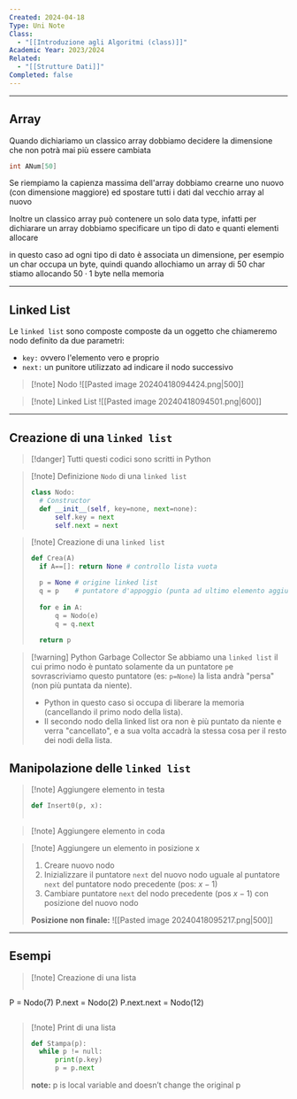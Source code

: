 ```yaml
---
Created: 2024-04-18
Type: Uni Note
Class:
  - "[[Introduzione agli Algoritmi (class)]]"
Academic Year: 2023/2024
Related:
  - "[[Strutture Dati]]"
Completed: false
---
```

---
## Array


Quando dichiariamo un classico array dobbiamo decidere la dimensione che non potrà mai più essere cambiata 

```c
int ANum[50]
```

Se riempiamo la capienza massima dell'array dobbiamo crearne uno nuovo (con dimensione maggiore) ed spostare tutti i dati dal vecchio array al nuovo

Inoltre un classico array può contenere un solo data type, infatti per dichiarare un array dobbiamo specificare un tipo di dato e quanti elementi allocare 

in questo caso ad ogni tipo di dato è associata un dimensione, per esempio un char occupa un byte, quindi quando allochiamo un array di 50 char stiamo allocando $50\cdot 1 \text{ byte}$ nella memoria

---
## Linked List

Le `linked list` sono composte composte da un oggetto che chiameremo nodo definito da due parametri:
- `key:` ovvero l'elemento vero e proprio
- `next:` un punitore utilizzato ad indicare il nodo successivo

>[!note] Nodo
>![[Pasted image 20240418094424.png|500]]

>[!note] Linked List
>![[Pasted image 20240418094501.png|600]]

---
## Creazione di una `linked list`

>[!danger] Tutti questi codici sono scritti in Python

>[!note] Definizione `Nodo` di una `linked list`
>
>```python
>class Nodo:
>	# Constructor
>	def __init__(self, key=none, next=none):
>		self.key = next
>		self.next = next
>```

>[!note] Creazione di una `linked list`
>```python 
>def Crea(A)
>	if A==[]: return None # controllo lista vuota
>
>	p = None # origine linked list
>	q = p    # puntatore d'appoggio (punta ad ultimo elemento aggiunto)
>	
>	for e in A:
>		q = Nodo(e)
>		q = q.next
>	
>	return p
>```

>[!warning] Python Garbage Collector
>Se abbiamo una `linked list` il cui primo nodo è puntato solamente da un puntatore `p`e sovrascriviamo questo puntatore (es: `p=None`) la lista andrà "persa" (non più puntata da niente).
>- Python in questo caso si occupa di liberare la memoria (cancellando il primo nodo della lista).
>- Il secondo nodo della linked list ora non è più puntato da niente e verra "cancellato", e a sua volta accadrà la stessa cosa per il resto dei nodi della lista.

## Manipolazione delle `linked list`

>[!note] Aggiungere elemento in testa
>```python
>def Insert0(p, x):
>	
>```
>

>[!note] Aggiungere elemento in coda

>[!note] Aggiungere un elemento in posizione x
>1. Creare nuovo nodo
>2. Inizializzare il puntatore `next` del nuovo nodo uguale al puntatore `next` del puntatore nodo precedente (pos: $x-1$)
>3. Cambiare puntatore `next` del nodo precedente (pos $x-1$) con posizione del nuovo nodo 
>
>**Posizione non finale:**
>![[Pasted image 20240418095217.png|500]]

---
## Esempi

>[!note] Creazione di una lista
>```python
P = Nodo(7)
P.next = Nodo(2)
P.next.next = Nodo(12)
>```

>[!note] Print di una lista
>```python
>def Stampa(p):
>	while p != null:
>		print(p.key)
>		p = p.next
>```
>**note:** p is local variable and doesn’t change the original p







